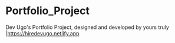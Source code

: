 # Portfolio_Project
Dev Ugo's Portfolio Project, designed and developed by yours truly |https://hiredevugo.netlify.app
